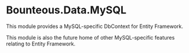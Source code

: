 # Bounteous.Data.MySQL


This module provides a MySQL-specific DbContext for Entity Framework.

This module is also the future home of other MySQL-specific features relating to Entity Framework.
